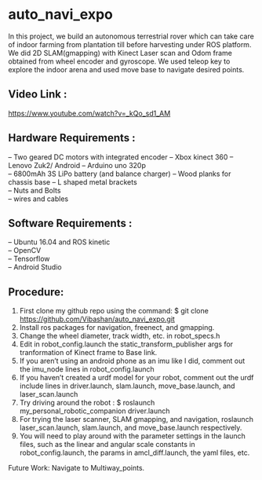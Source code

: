 # auto_navi_expo
                                                                                                              
In this project, we build an autonomous terrestrial rover which can take care of indoor farming from plantation till before
harvesting under ROS platform. We did 2D SLAM(gmapping) with Kinect Laser scan and Odom frame obtained from wheel encoder
and gyroscope. We used teleop key to explore the indoor arena and used move base to navigate desired points. 

## Video Link :
https://www.youtube.com/watch?v=_kQo_sd1_AM

## Hardware Requirements :
  – Two geared DC motors with integrated encoder 
  – Xbox kinect 360 
  – Lenovo Zuk2/ Android 
  – Arduino uno 320p                                                                                                          
  – 6800mAh 3S LiPo battery (and balance charger)
  – Wood planks for chassis base
  – L shaped metal brackets                                                                                                
  – Nuts and Bolts                                                                                                          
  – wires and cables                                                                                        
 
## Software Requirements :                                                                                                  
  – Ubuntu 16.04 and ROS kinetic                                                                                        
  – OpenCV                                                                                                                  
  – Tensorflow                                                                                                              
  – Android Studio
## Procedure:

1. First clone my github repo using the command: $ git clone https://github.com/Vibashan/auto_navi_expo.git
2. Install ros packages for navigation, freenect, and gmapping.
3. Change the wheel diameter, track width, etc. in robot_specs.h
4. Edit in robot_config.launch the static_transform_publisher args for tranformation of Kinect frame to Base link.
5. If you aren’t using an android phone as an imu like I did, comment out the imu_node lines in robot_config.launch
6. If you haven’t created a urdf model for your robot, comment out the urdf include lines in driver.launch, slam.launch,
   move_base.launch, and laser_scan.launch
7. Try driving around the robot : $ roslaunch my_personal_robotic_companion driver.launch
8. For trying the laser scanner, SLAM gmapping, and navigation, roslaunch laser_scan.launch, slam.launch, and
move_base.launch respectively.
9. You will need to play around with the parameter settings in the launch files, such as the linear and angular scale constants in robot_config.launch, the params in amcl_diff.launch, the yaml files, etc.

Future Work:
  Navigate to Multiway_points.
